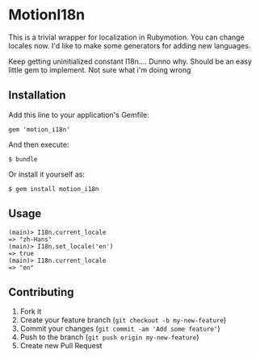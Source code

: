 # MotionI18n

This is a trivial wrapper for localization in Rubymotion.  You can change locales now.  I'd like to make some generators for adding new languages.

Keep getting uninitialized constant I18n....  Dunno why.  Should be an easy little gem to implement.  Not sure what i'm doing wrong

## Installation

Add this line to your application's Gemfile:

    gem 'motion_i18n'

And then execute:

    $ bundle

Or install it yourself as:

    $ gem install motion_i18n

## Usage

    (main)> I18n.current_locale
    => "zh-Hans"
    (main)> I18n.set_locale('en')
    => true
    (main)> I18n.current_locale
    => "en"

## Contributing

1. Fork it
2. Create your feature branch (`git checkout -b my-new-feature`)
3. Commit your changes (`git commit -am 'Add some feature'`)
4. Push to the branch (`git push origin my-new-feature`)
5. Create new Pull Request
